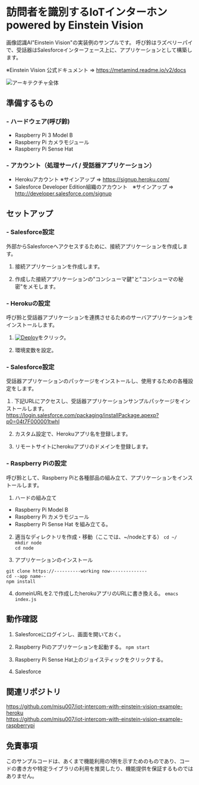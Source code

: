 # 訪問者を識別するIoTインターホン powered by Einstein Vision

画像認識AI"Einstein Vision"の実装例のサンプルです。 呼び鈴はラズベリーパイで、受話器はSalesforceインターフェース上に、アプリケーションとして構築します。

※Einstein Vision 公式ドキュメント ⇒ <https://metamind.readme.io/v2/docs>

![アーキテクチャ全体](https://github.com/misu007/iot-intercom-with-einstein-vision-example/raw/master/img001.png)

## 準備するもの
### - ハードウェア(呼び鈴)
* Raspberry Pi 3 Model B
* Raspberry Pi カメラモジュール
* Raspberry Pi Sense Hat

### - アカウント（処理サーバ / 受話器アプリケーション）
* Herokuアカウント ※サインアップ ⇒ <https://signup.heroku.com/>
* Salesforce Developer Edition組織のアカウント　※サインアップ ⇒ <http://developer.salesforce.com/signup>

## セットアップ
### - Salesforce設定
外部からSalesforceへアクセスするために、接続アプリケーションを作成します。    

1. 接続アプリケーションを作成します。

2. 作成した接続アプリケーションの"コンシューマ鍵"と"コンシューマの秘密"をメモします。

### - Herokuの設定
呼び鈴と受話器アプリケーションを連携させるためのサーバアプリケーションをインストールします。  
  
1. [![Deploy](https://www.herokucdn.com/deploy/button.svg)](https://heroku.com/deploy?template=https://github.com/misu007/iot-intercom-with-einstein-vision-example-heroku/tree/master)をクリック。

2. 環境変数を設定。

### - Salesforce設定
受話器アプリケーションのパッケージをインストールし、使用するための各種設定をします。  

１. 下記URLにアクセスし、受話器アプリケーションサンプルパッケージをインストールします。  
<https://login.salesforce.com/packaging/installPackage.apexp?p0=04t7F000001twhl>

2. カスタム設定で、Herokuアプリ名を登録します。

3. リモートサイトにherokuアプリのドメインを登録します。


### - Raspberry Piの設定
呼び鈴として、Raspberry Piと各種部品の組み立て、アプリケーションをインストールします。  
  
1. ハードの組み立て
* Raspberry Pi Model B
* Raspberry Pi カメラモジュール
* Raspberry Pi Sense Hat
を組み立てる。

2. 適当なディレクトリを作成・移動（ここでは、~/nodeとする）
`cd ~/`  
`mkdir node`  
`cd node`  

3. アプリケーションのインストール

`git clone https://----------working now--------------`  
`cd --app name--`  
`npm install`  

4. domeinURLを2.で作成したherokuアプリのURLに書き換える。
`emacs index.js`  


## 動作確認
1. Salesforceにログインし、画面を開いておく。

2. Raspberry Piのアプリケーションを起動する。
`npm start`

3. Raspberry Pi Sense Hat上のジョイスティックをクリックする。

4. Salesforce


## 関連リポジトリ
<https://github.com/misu007/iot-intercom-with-einstein-vision-example-heroku>  
<https://github.com/misu007/iot-intercom-with-einstein-vision-example-raspberrypi>  

## 免責事項
このサンプルコードは、あくまで機能利用の1例を示すためのものであり、コードの書き方や特定ライブラリの利用を推奨したり、機能提供を保証するものではありません。


